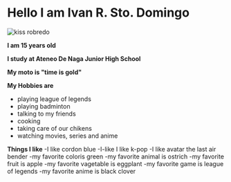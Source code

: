 # Hello I am Ivan R. Sto. Domingo
![kiss robredo](https://user-images.githubusercontent.com/102655245/162732847-7a85fbe9-67a5-46d8-8c51-eaf126ba025d.jpg)

**I am 15 years old**

**I study at Ateneo De Naga Junior High School**

**My moto is "time is gold"**

**My Hobbies are**
- playing league of legends
- playing badminton
- talking to my friends
- cooking 
- taking care of our chikens
- watching movies, series and anime

**Things I like**
-I like cordon blue
-I-like I like k-pop
-I like avatar the last air bender
-my favorite coloris green 
-my favorite animal is ostrich 
-my favorite fruit is apple
-my favorite vagetable is eggplant 
-my favorite game is league of legends
-my favorite anime is black clover




                                                   

